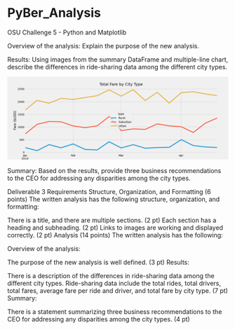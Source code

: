 # PyBer_Analysis
OSU Challenge 5 - Python and Matplotlib




Overview of the analysis: Explain the purpose of the new analysis.

Results: Using images from the summary DataFrame and multiple-line chart, describe the differences in ride-sharing data among the different city types.

![](analysis/PyBer_fare_summary.png)

Summary: Based on the results, provide three business recommendations to the CEO for addressing any disparities among the city types.

Deliverable 3 Requirements
Structure, Organization, and Formatting (6 points)
The written analysis has the following structure, organization, and formatting:

There is a title, and there are multiple sections. (2 pt)
Each section has a heading and subheading. (2 pt)
Links to images are working and displayed correctly. (2 pt)
Analysis (14 points)
The written analysis has the following:

Overview of the analysis:

The purpose of the new analysis is well defined. (3 pt)
Results:

There is a description of the differences in ride-sharing data among the different city types. Ride-sharing data include the total rides, total drivers, total fares, average fare per ride and driver, and total fare by city type. (7 pt)
Summary:

There is a statement summarizing three business recommendations to the CEO for addressing any disparities among the city types. (4 pt)
